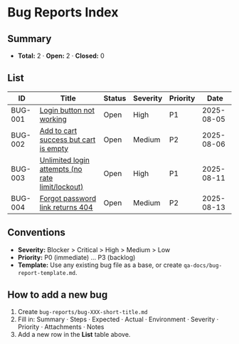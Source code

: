 # Bug Reports Index

## Summary
- **Total:** 2 · **Open:** 2 · **Closed:** 0

## List
| ID      | Title                                                                 | Status | Severity | Priority | Date       |
|---------|------------------------------------------------------------------------|--------|----------|----------|------------|
| BUG-001 | [Login button not working](./bug-001-login-button-not-working.md)     | Open   | High     | P1       | 2025-08-05 |
| BUG-002 | [Add to cart success but cart is empty](./bug-002-add-to-cart-empty-cart.md) | Open   | Medium   | P2       | 2025-08-06 |
| BUG-003 | [Unlimited login attempts (no rate limit/lockout)](./bug-003-unlimited-login-attempts-no-rate-limit.md) | Open | High | P1 | 2025-08-11 |
| BUG-004 | [Forgot password link returns 404](./bug-004-forgot-password-404.md) | Open | Medium | P2 | 2025-08-13 |

## Conventions
- **Severity:** Blocker > Critical > High > Medium > Low  
- **Priority:** P0 (immediate) … P3 (backlog)  
- **Template:** Use any existing bug file as a base, or create `qa-docs/bug-report-template.md`.

## How to add a new bug
1. Create `bug-reports/bug-XXX-short-title.md`
2. Fill in: Summary · Steps · Expected · Actual · Environment · Severity · Priority · Attachments · Notes
3. Add a new row in the **List** table above.
